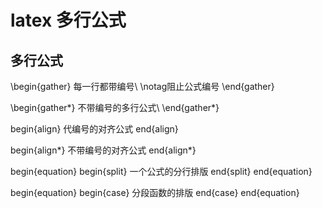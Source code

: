# latex 多行公式

## 多行公式

\begin{gather}
每一行都带编号\\
\notag阻止公式编号
\end{gather}

\begin{gather*}
不带编号的多行公式\\
\end{gather*}

begin{align}
代编号的对齐公式
end{align}

begin{align*}
不带编号的对齐公式
end{align*}

begin{equation}
begin{split}
一个公式的分行排版
end{split}
end{equation}


begin{equation}
begin{case}
分段函数的排版
end{case}
end{equation}


